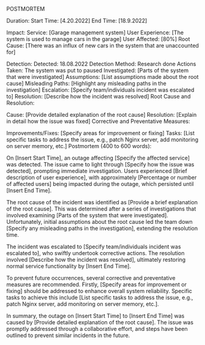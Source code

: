 POSTMORTEM

Duration:
Start Time: [4.20.2022] 
End Time: [18.9.2022] 

Impact:
Service: [Garage management system]
User Experience: [The system is used to manage cars in the garage]
User Affected: [80%]
Root Cause:
[There was an influx of new cars in the system that are unaccounted for]

Detection:
Detected: 18.08.2022
Detection Method: Research done
Actions Taken: The system was put to paused
Investigated: [Parts of the system that were investigated]
Assumptions: [List assumptions made about the root cause]
Misleading Paths: [Highlight any misleading paths in the investigation]
Escalation: [Specify team/individuals incident was escalated to]
Resolution: [Describe how the incident was resolved]
Root Cause and Resolution:

Cause:
[Provide detailed explanation of the root cause]
Resolution:
[Explain in detail how the issue was fixed]
Corrective and Preventative Measures:

Improvements/Fixes:
[Specify areas for improvement or fixing]
Tasks:
[List specific tasks to address the issue, e.g., patch Nginx server, add monitoring on server memory, etc.]
Postmortem (400 to 600 words):

On [Insert Start Time], an outage affecting [Specify the affected service] was detected. The issue came to light through [Specify how the issue was detected], prompting immediate investigation. Users experienced [Brief description of user experience], with approximately [Percentage or number of affected users] being impacted during the outage, which persisted until [Insert End Time].

The root cause of the incident was identified as [Provide a brief explanation of the root cause]. This was determined after a series of investigations that involved examining [Parts of the system that were investigated]. Unfortunately, initial assumptions about the root cause led the team down [Specify any misleading paths in the investigation], extending the resolution time.

The incident was escalated to [Specify team/individuals incident was escalated to], who swiftly undertook corrective actions. The resolution involved [Describe how the incident was resolved], ultimately restoring normal service functionality by [Insert End Time].

To prevent future occurrences, several corrective and preventative measures are recommended. Firstly, [Specify areas for improvement or fixing] should be addressed to enhance overall system reliability. Specific tasks to achieve this include [List specific tasks to address the issue, e.g., patch Nginx server, add monitoring on server memory, etc.].

In summary, the outage on [Insert Start Time] to [Insert End Time] was caused by [Provide detailed explanation of the root cause]. The issue was promptly addressed through a collaborative effort, and steps have been outlined to prevent similar incidents in the future.

